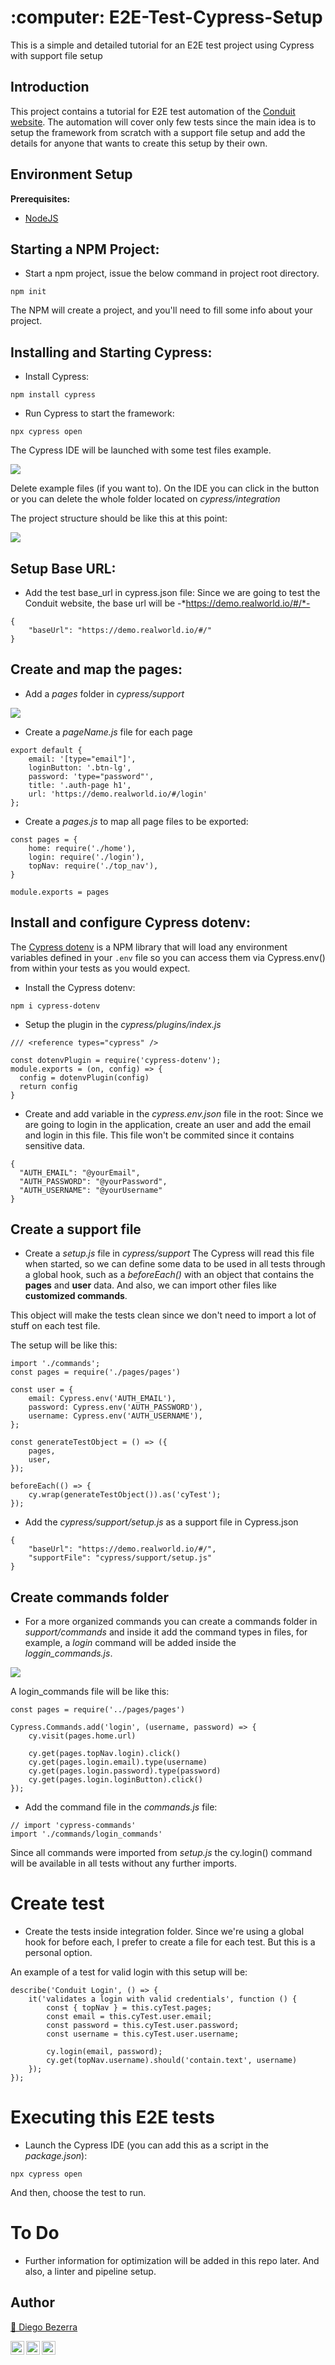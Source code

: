 <h1 align="left">:computer: E2E-Test-Cypress-Setup  </h1>

This is a simple and detailed tutorial for an E2E test project using Cypress with support file setup

## Introduction

This project contains a tutorial for E2E test automation of the <a href="https://demo.realworld.io/#/">Conduit website</a>.
The automation will cover only few tests since the main idea is to setup the framework from scratch with a support file setup and add the details for anyone that wants to create this setup by their own.


## Environment Setup

**Prerequisites:**
* <a href="https://nodejs.org/en/download/"> NodeJS </a>

## Starting a NPM Project:
- Start a npm project, issue the below command in project root directory.
```
npm init
```

The NPM will create a project, and you'll need to fill some info about your project.

## Installing and Starting Cypress:
- Install Cypress:
```
npm install cypress
```

- Run Cypress to start the framework:
```
npx cypress open
```

The Cypress IDE will be launched with some test files example.
<p align="left">
  <img src="images/cypress_ide.png" />
</p>

Delete example files (if you want to). On the IDE you can click in the button or you can delete the whole folder located on *cypress/integration*

The project structure should be like this at this point:
<p align="left">
  <img src="images/project_tree.png" />
</p>

## Setup Base URL:

- Add the test base_url in cypress.json file:
Since we are going to test the Conduit website, the base url will be -*https://demo.realworld.io/#/*-
```
{
    "baseUrl": "https://demo.realworld.io/#/"
}
```

## Create and map the pages:
- Add a *pages* folder in *cypress/support*

<p align="left">
  <img src="images/project_pages.png" />
</p>

- Create a *pageName.js* file for each page
```
export default {
    email: '[type="email"]',
    loginButton: '.btn-lg',
    password: 'type="password"',
    title: '.auth-page h1',
    url: 'https://demo.realworld.io/#/login'
};
```

- Create a *pages.js* to map all page files to be exported:
```
const pages = {
    home: require('./home'),
    login: require('./login'),
    topNav: require('./top_nav'),
}

module.exports = pages
```

## Install and configure Cypress dotenv:
The <a href="https://www.npmjs.com/package/cypress-dotenv">Cypress dotenv</a> is a NPM library that will load any environment variables defined in your `.env` file so you can access them via Cypress.env() from within your tests as you would expect.

- Install the Cypress dotenv:
```
npm i cypress-dotenv
```

- Setup the plugin in the *cypress/plugins/index.js*
```
/// <reference types="cypress" />

const dotenvPlugin = require('cypress-dotenv');
module.exports = (on, config) => {
  config = dotenvPlugin(config)
  return config
}
```

- Create and add variable in the *cypress.env.json* file in the root:
Since we are going to login in the application, create an user and add the email and login in this file. This file won't be commited since it contains sensitive data.
```
{
  "AUTH_EMAIL": "@yourEmail",
  "AUTH_PASSWORD": "@yourPassword",
  "AUTH_USERNAME": "@yourUsername"
}
```

## Create a support file
- Create a *setup.js* file in *cypress/support*
The Cypress will read this file when started, so we can define some data to be used in all tests through a global hook, such as a *beforeEach()* with an object that contains the **pages** and **user** data. And also, we can import other files like **customized commands**.

This object will make the tests clean since we don't need to import a lot of stuff on each test file.

The setup will be like this:

```
import './commands';
const pages = require('./pages/pages')

const user = {
	email: Cypress.env('AUTH_EMAIL'),
	password: Cypress.env('AUTH_PASSWORD'),
    username: Cypress.env('AUTH_USERNAME'),
};

const generateTestObject = () => ({
	pages,
	user,
});

beforeEach(() => {
	cy.wrap(generateTestObject()).as('cyTest');
});
```

- Add the *cypress/support/setup.js* as a support file in Cypress.json

```
{
    "baseUrl": "https://demo.realworld.io/#/",
    "supportFile": "cypress/support/setup.js"
}
```

## Create commands folder

- For a more organized commands you can create a commands folder in *support/commands* and inside it add the command types in files, for example, a *login* command will be added inside the *loggin_commands.js*.

<p align="left">
  <img src="images/commands.png" />
</p>


A login_commands file will be like this:
```
const pages = require('../pages/pages')

Cypress.Commands.add('login', (username, password) => {
    cy.visit(pages.home.url)

    cy.get(pages.topNav.login).click()
    cy.get(pages.login.email).type(username)
    cy.get(pages.login.password).type(password)
    cy.get(pages.login.loginButton).click()
});
```

- Add the command file in the *commands.js* file:
```
// import 'cypress-commands'
import './commands/login_commands'
```

Since all commands were imported from *setup.js* the cy.login() command will be available in all tests without any further imports.


# Create test
- Create the tests inside integration folder. Since we're using a global hook for before each, I prefer to create a file for each test. But this is a personal option.

An example of a test for valid login with this setup will be:
```
describe('Conduit Login', () => {
	it('validates a login with valid credentials', function () {
		const { topNav } = this.cyTest.pages;
		const email = this.cyTest.user.email;
        const password = this.cyTest.user.password;
		const username = this.cyTest.user.username;

		cy.login(email, password);
		cy.get(topNav.username).should('contain.text', username)
	});
});
```

# Executing this E2E tests
- Launch the Cypress IDE (you can add this as a script in the *package.json*):
```
npx cypress open
```

And then, choose the test to run.


# To Do
- Further information for optimization will be added in this repo later. And also, a linter and pipeline setup.


## Author
<a target="_blank" href="https://github.com/diegohdb/diegohdb">👤 Diego Bezerra </a>

<a target="_blank" href="https://www.linkedin.com/in/diegohdb/">
  <img align="left" alt="LinkdeIN" width="22px" src="https://cdn.jsdelivr.net/npm/simple-icons@v3/icons/linkedin.svg" />
</a>

<a target="_blank" href="https://www.instagram.com/diegohdb/">
  <img align="left" alt="Instagram" width="22px" src="https://cdn.jsdelivr.net/npm/simple-icons@v3/icons/instagram.svg" />
</a>

<a target="_blank" href="mailto:diegohdb@gmail.com">
  <img align="left" alt="Gmail" width="22px" src="https://cdn.jsdelivr.net/npm/simple-icons@v3/icons/gmail.svg" />
</a>


